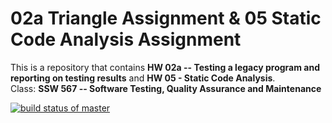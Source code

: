 # 02a Triangle Assignment & 05 Static Code Analysis Assignment
This is a repository that contains __HW 02a -- Testing a legacy program and reporting on testing results__ and __HW 05 - Static Code Analysis__.  
Class: __SSW 567 -- Software Testing, Quality Assurance and Maintenance__

[![build status of master](https://travis-ci.org/LauraAllObe/02aTriangle.svg?branch=main)](https://travis-ci.org/LauraAllObe/02aTriangle)
